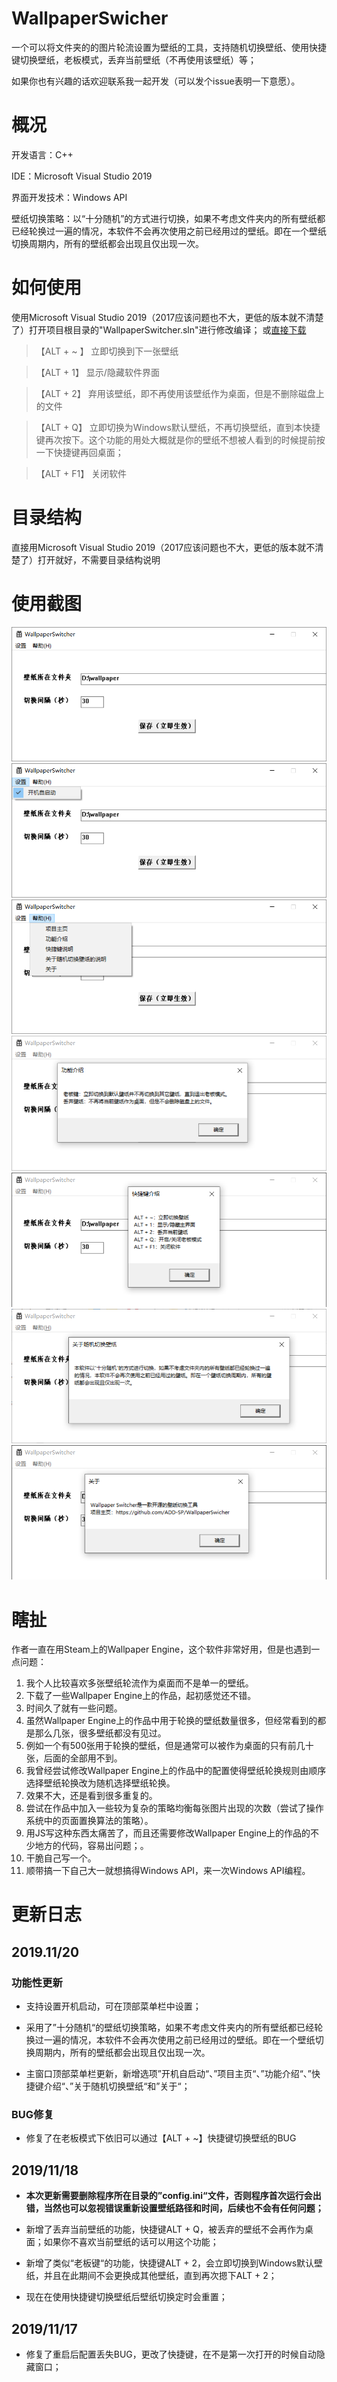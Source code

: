 # WallpaperSwicher
一个可以将文件夹的的图片轮流设置为壁纸的工具，支持随机切换壁纸、使用快捷键切换壁纸，老板模式，丢弃当前壁纸（不再使用该壁纸）等；

如果你也有兴趣的话欢迎联系我一起开发（可以发个issue表明一下意愿）。

# 概况

开发语言：C++

IDE：Microsoft Visual Studio 2019

界面开发技术：Windows API

壁纸切换策略：以“十分随机”的方式进行切换，如果不考虑文件夹内的所有壁纸都已经轮换过一遍的情况，本软件不会再次使用之前已经用过的壁纸。即在一个壁纸切换周期内，所有的壁纸都会出现且仅出现一次。


# 如何使用
使用Microsoft Visual Studio 2019（2017应该问题也不大，更低的版本就不清楚了）打开项目根目录的"WallpaperSwitcher.sln"进行修改编译；
或[直接下载](https://github.com/ADD-SP/WallpaperSwitcher/releases)

> 【ALT + ~ 】  立即切换到下一张壁纸

> 【ALT + 1】   显示/隐藏软件界面

> 【ALT + 2】   弃用该壁纸，即不再使用该壁纸作为桌面，但是不删除磁盘上的文件

> 【ALT + Q】   立即切换为Windows默认壁纸，不再切换壁纸，直到本快捷键再次按下。这个功能的用处大概就是你的壁纸不想被人看到的时候提前按一下快捷键再回桌面；

> 【ALT + F1】  关闭软件


# 目录结构
直接用Microsoft Visual Studio 2019（2017应该问题也不大，更低的版本就不清楚了）打开就好，不需要目录结构说明

# 使用截图
![](.img/1.png)
![](.img/2.png)
![](.img/3.png)
![](.img/4.png)
![](.img/5.png)
![](.img/6.png)
![](.img/7.png)
# 瞎扯
作者一直在用Steam上的Wallpaper Engine，这个软件非常好用，但是也遇到一点问题：

1. 我个人比较喜欢多张壁纸轮流作为桌面而不是单一的壁纸。
2. 下载了一些Wallpaper Engine上的作品，起初感觉还不错。
3. 时间久了就有一些问题。
4. 虽然Wallpaper Engine上的作品中用于轮换的壁纸数量很多，但经常看到的都是那么几张，很多壁纸都没有见过。
5. 例如一个有500张用于轮换的壁纸，但是通常可以被作为桌面的只有前几十张，后面的全部用不到。
6. 我曾经尝试修改Wallpaper Engine上的作品中的配置使得壁纸轮换规则由顺序选择壁纸轮换改为随机选择壁纸轮换。
7. 效果不大，还是看到很多重复的。
8. 尝试在作品中加入一些较为复杂的策略均衡每张图片出现的次数（尝试了操作系统中的页面置换算法的策略）。
9. 用JS写这种东西太痛苦了，而且还需要修改Wallpaper Engine上的作品的不少地方的代码，容易出问题；。
9. 干脆自己写一个。
10. 顺带搞一下自己大一就想搞得Windows API，来一次Windows API编程。

# 更新日志

## 2019.11/20

### 功能性更新
+ 支持设置开机启动，可在顶部菜单栏中设置；

+ 采用了”十分随机“的壁纸切换策略，如果不考虑文件夹内的所有壁纸都已经轮换过一遍的情况，本软件不会再次使用之前已经用过的壁纸。即在一个壁纸切换周期内，所有的壁纸都会出现且仅出现一次。

+ 主窗口顶部菜单栏更新，新增选项”开机自启动“、”项目主页“、”功能介绍“、”快捷键介绍“、”关于随机切换壁纸“和”关于“；
### BUG修复
+ 修复了在老板模式下依旧可以通过【ALT + ~】快捷键切换壁纸的BUG

## 2019/11/18
+ **本次更新需要删除程序所在目录的”config.ini“文件，否则程序首次运行会出错，当然也可以忽视错误重新设置壁纸路径和时间，后续也不会有任何问题；**

+ 新增了丢弃当前壁纸的功能，快捷键ALT + Q，被丢弃的壁纸不会再作为桌面；如果你不喜欢当前壁纸的话可以用这个功能；

+ 新增了类似“老板键“的功能，快捷键ALT + 2，会立即切换到Windows默认壁纸，并且在此期间不会更换成其他壁纸，直到再次摁下ALT + 2；

+ 现在在使用快捷键切换壁纸后壁纸切换定时会重置；

## 2019/11/17
+ 修复了重启后配置丢失BUG，更改了快捷键，在不是第一次打开的时候自动隐藏窗口；

